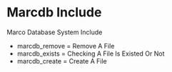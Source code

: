 # Marcdb Include
Marco Database System Include

- marcdb_remove = Remove A File
- marcdb_exists = Checking A File Is Existed Or Not
- marcdb_create = Create A File
